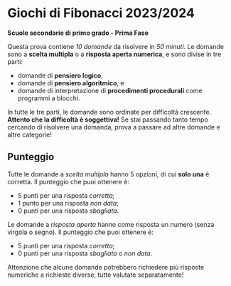 # Giochi di Fibonacci 2023/2024

**Scuole secondarie di primo grado - Prima Fase**

Questa prova contiene _10 domande_ da risolvere in _50 minuti_.
Le domande sono a **scelta multipla** o a **risposta aperta numerica**, e sono divise in tre parti:

- domande di **pensiero logico**,
- domande di **pensiero algoritmico**, e
- domande di interpretazione di **procedimenti procedurali** come programmi a blocchi.

In tutte le tre parti, le domande sono ordinate per difficoltà crescente.
**Attento che la difficoltà è soggettiva!** Se stai passando tanto tempo cercando di risolvere una domanda, prova a passare ad altre domande e altre categorie!

## Punteggio

Tutte le domande a _scelta multipla_ hanno 5 opzioni, di cui **solo una** è corretta. Il punteggio che puoi ottenere è:

- 5 punti per una risposta _corretta_;
- 1 punto per una risposta _non data_;
- 0 punti per una risposta _sbagliata_.

Le domande a _risposta aperta_ hanno come risposta un numero (senza virgola o segno). Il punteggio che puoi ottenere è:

- 5 punti per una risposta _corretta_;
- 0 punti per una risposta _sbagliata_ o _non data_.

Attenzione che alcune domande potrebbero richiedere più risposte numeriche a richieste diverse, tutte valutate separatamente!
